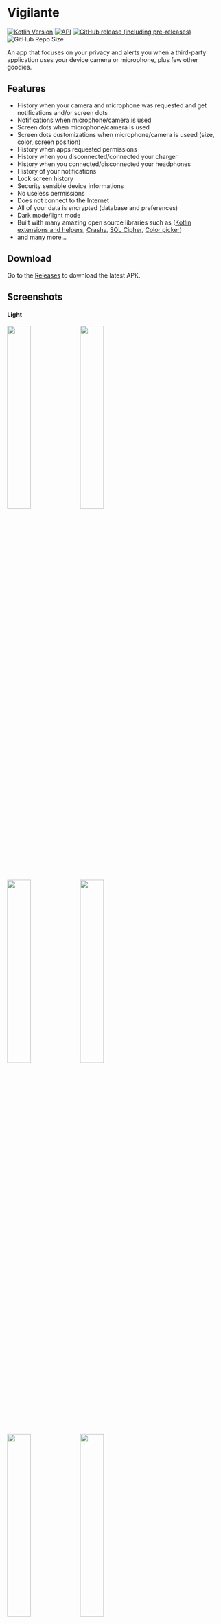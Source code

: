 # Vigilante

[![Kotlin Version](https://img.shields.io/badge/kotlin-1.4.10-blue.svg)](https://kotlinlang.org)
[![API](https://img.shields.io/badge/API-24%2B-brightgreen.svg?style=flat)](https://android-arsenal.com/api?level=21)
[![GitHub release (including pre-releases)](https://img.shields.io/github/v/release/CraZyLegenD/Vigilante?include_prereleases)](https://github.com/CraZyLegenD/Vigilante/releases/latest)
![GitHub Repo Size](https://img.shields.io/github/repo-size/CraZyLegenD/Vigilante)


An app that focuses on your privacy and alerts you when a third-party application uses your device camera or microphone, plus few other goodies.

## Features
- History when your camera and microphone was requested and get notifications and/or screen dots
- Notifications when microphone/camera is used
- Screen dots when microphone/camera is used
- Screen dots customizations when microphone/camera is useed (size, color, screen position)
- History when apps requested permissions
- History when you disconnected/connected your charger
- History when you connected/disconnected your headphones
- History of your notifications
- Lock screen history
- Security sensible device informations
- No useless permissions
- Does not connect to the Internet
- All of your data is encrypted (database and preferences)
- Dark mode/light mode
- Built with many amazing open source libraries such as ([Kotlin extensions and helpers](https://github.com/CraZyLegenD/Set-Of-Useful-Kotlin-Extensions-and-Helpers), [Crashy](https://github.com/CraZyLegenD/Crashy), [SQL Cipher](https://github.com/sqlcipher/android-database-sqlcipher), [Color picker](https://github.com/skydoves/ColorPickerView))
- and many more...

## Download

Go to the [Releases](https://github.com/CraZyLegenD/Vigilante/releases/latest) to download the latest APK.

## Screenshots

#### Light

<img src="https://raw.githubusercontent.com/CraZyLegenD/Vigilante/master/fastlane/metadata/en-US/images/phoneScreenshots/screen_1.png" width="33%"> </img><img src="https://raw.githubusercontent.com/CraZyLegenD/Vigilante/master/fastlane/metadata/en-US/images/phoneScreenshots/screen_2.png" width="33%"> </img><img src="https://raw.githubusercontent.com/CraZyLegenD/Vigilante/master/fastlane/metadata/en-US/images/phoneScreenshots/screen_3.png" width="33%"></img> <img src="https://raw.githubusercontent.com/CraZyLegenD/Vigilante/master/fastlane/metadata/en-US/images/phoneScreenshots/screen_4.png" width="33%"></img> <img src="https://raw.githubusercontent.com/CraZyLegenD/Vigilante/master/fastlane/metadata/en-US/images/phoneScreenshots/screen_5.png" width="33%"></img> <img src="https://raw.githubusercontent.com/CraZyLegenD/Vigilante/master/fastlane/metadata/en-US/images/phoneScreenshots/screen_6.png" width="33%"></img>
#### Dark

<img src="https://raw.githubusercontent.com/CraZyLegenD/Vigilante/master/fastlane/metadata/en-US/images/phoneScreenshots/screen_7.png" width="33%"></img> <img src="https://raw.githubusercontent.com/CraZyLegenD/Vigilante/master/fastlane/metadata/en-US/images/phoneScreenshots/screen_8.png" width="33%"></img> <img src="https://raw.githubusercontent.com/CraZyLegenD/Vigilante/master/fastlane/metadata/en-US/images/phoneScreenshots/screen_9.png" width="33%"></img> <img src="https://raw.githubusercontent.com/CraZyLegenD/Vigilante/master/fastlane/metadata/en-US/images/phoneScreenshots/screen_10.png" width="33%"></img> <img src="https://raw.githubusercontent.com/CraZyLegenD/Vigilante/master/fastlane/metadata/en-US/images/phoneScreenshots/screen_11.png" width="33%"></img> <img src="https://raw.githubusercontent.com/CraZyLegenD/Vigilante/master/fastlane/metadata/en-US/images/phoneScreenshots/screen_12.png" width="33%"></img>

## Translations
🇪🇸 [@miguelcanosantana](https://github.com/miguelcanosantana)

## Built With 🛠

Some of the popular libraries and MVVM clean architecture used with Room database as a source

* [Kotlin](https://kotlinlang.org/) - First class and official programming language for Android development.

* [Coroutines](https://kotlinlang.org/docs/reference/coroutines-overview.html) - Threads on steroids for Kotlin
* [Flow](https://kotlin.github.io/kotlinx.coroutines/kotlinx-coroutines-core/kotlinx.coroutines.flow/-flow/) - A cold asynchronous data stream that sequentially emits values and completes normally or with an exception.
* [StateFlow](https://kotlin.github.io/kotlinx.coroutines/kotlinx-coroutines-core/kotlinx.coroutines.flow/-state-flow/) - A live data replacement

* [Android JetPack](https://developer.android.com/jetpack) - Collection of libraries that help you design robust, testable, and maintainable apps.
  * [Paging3](https://developer.android.com/topic/libraries/architecture/paging) - Load and display small chunks of data at a time.
  * [ViewModel](https://developer.android.com/topic/libraries/architecture/viewmodel) - Stores UI-related data that isn't destroyed on UI changes.
  * [ViewBinding](https://developer.android.com/topic/libraries/view-binding) - A robust replacement for findViewById, kotlin sytnhetics and DataBinding
  * [Navigation Components](https://developer.android.com/guide/navigation/navigation-getting-started) - Navigate fragments as never easier before
  * [SavedStateHandle](https://developer.android.com/reference/androidx/lifecycle/SavedStateHandle) - A handle to saved state passed down to androidx.lifecycle.ViewModel. 
  * [Room](https://developer.android.google.cn/jetpack/androidx/releases/room) - Persistence library provides an abstraction layer over SQLite to allow for more robust database access while harnessing the full power of SQLite.
  * [Biometrics](https://developer.android.com/jetpack/androidx/releases/biometric) - Authenticate with biometrics or device credentials, and perform cryptographic operations. 
  * [Security](https://developer.android.com/jetpack/androidx/releases/security) - Safely manage keys and encrypt files and sharedpreferences. 
  * [Start-up](https://developer.android.com/jetpack/androidx/releases/startup) - Implement a straightforward, performant way to initialize components at app startup such as our crash reporting library [Crashy](https://github.com/CraZyLegenD/Crashy).
* [Material Components for Android](https://github.com/material-components/material-components-android) - Modular and customizable Material Design UI components for Android.
* [Dependency Injection](https://developer.android.com/training/dependency-injection) -
  * [Hilt-Dagger](https://dagger.dev/hilt/) - Standard library to incorporate Dagger dependency injection into an Android application.
  * [Hilt-ViewModel](https://developer.android.com/training/dependency-injection/hilt-jetpack) - DI for injecting `ViewModel`.

* Architecture
    * Clean Architecture
    * MVVM 
    * Offline with Room + SQL Cipher
* Tests - TBA

## Find this repository useful? ❤️

Support it by joining [stargazers](https://github.com/CraZyLegenD/Vigilante/stargazers) for this repository. 🌠

And [follow me](https://github.com/CraZyLegenD) or check my [blog](https://www.crazylegend.dev/) for my next creations! ⭐

## Contributions

Feature requests and translations are welcome

## License
[GNU General Public License v3.0](https://github.com/CraZyLegenD/Vigilante/blob/master/LICENSE)


